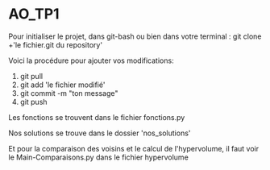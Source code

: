 # AO_TP1

Pour initialiser le projet, dans git-bash ou bien dans votre terminal :
git clone +'le fichier.git du repository'

Voici la procédure pour ajouter vos modifications:

<ol>
<li>git pull</li>
<li>git add 'le fichier modifié'</li>
<li> git commit -m "ton message"</li>
<li>git push</li>
</ol>

Les fonctions se trouvent dans le fichier fonctions.py

Nos solutions se trouve dans le dossier 'nos_solutions'

Et pour la comparaison des voisins et le calcul de l'hypervolume, il faut voir le Main-Comparaisons.py dans le fichier hypervolume 
